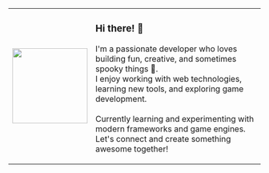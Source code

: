 <table>
  <tr>
    <td>
      <img src="[https://imgur.com/Ys6yxH](https://imgur.com/ONIMh0D).png" width="150px" />
    </td>
    <td>
      <h3>Hi there! 👋</h3>
      <p>
        I'm a passionate developer who loves building fun, creative, and sometimes spooky things 👻.<br>
        I enjoy working with web technologies, learning new tools, and exploring game development.<br><br>
        Currently learning and experimenting with modern frameworks and game engines.<br>
        Let's connect and create something awesome together!
      </p>
    </td>
  </tr>
</table>
